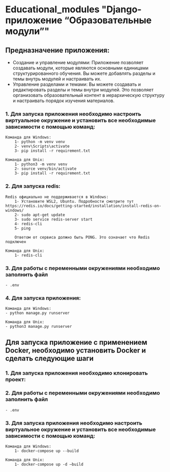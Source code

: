 # Educational_modules "Django-приложение “Образовательные модули”"

## Предназначение приложения:
- Создание и управление модулями: Приложение позволяет создавать модули, которые являются основными единицами структурированного обучения. 
Вы можете добавлять разделы и темы внутрь модулей и настраивать их. 
- Управление разделами и темами: Вы можете создавать и редактировать разделы и темы внутри модулей.
Это позволяет организовать образовательный контент в иерархическую структуру и настраивать порядок изучения материалов.

### 1. Для запуска приложения необходимо настроить виртуальное окружение и установить все необходимые зависимости с помощью команд:
    Команда для Windows:
        1- python -m venv venv
        2- venv\Scripts\activate
        3- pip install -r requirement.txt

    Команда для Unix:
        1- python3 -m venv venv
        2- source venv/bin/activate 
        3- pip install -r requirement.txt


### 2. Для запуска redis:
    Redis официально не поддерживается в Windows: 
        1- Установите WSL2, Ubuntu. Подробности смотрите тут https://redis.io/docs/getting-started/installation/install-redis-on-windows/
        2- sudo apt-get update
        3- sudo service redis-server start
        4- redis-cli
        5- ping
        
        Ответом от сервиса должно быть PONG. Это означает что Redis подключен

    Команда для Unix:
        1- redis-cli

### 3. Для работы с переменными окружениями необходимо заполнить файл
    - .env

### 4. Для запуска приложения: 
    Команда для Windows:
    - python manage.py runserver

    Команда для Unix:
    - python3 manage.py runserver

## Для запуска приложение с применением Docker, необходимо установить Docker и сделать следующие шаги

### 1. Для запуска приложения необходимо клонировать проект:

### 2. Для работы с переменными окружениями необходимо заполнить файл
    - .env

### 3. Для запуска приложения необходимо настроить виртуальное окружение и установить все необходимые зависимости с помощью команд:
    Команда для Windows:
        1- docker-compose up --build

    Команда для Unix:
        1- docker-compose up -d —build